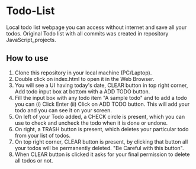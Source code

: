 # Todo-List
Local todo list webpage you can access without internet and save all your todos.
Original Todo list with all commits was created in repository JavaScript_projects.

## How to use
1. Clone this repository in your local machine (PC/Laptop).
2. Double click on index.html to open it in the Web Browser.
3. You will see a UI having today's date, CLEAR button in top right corner, Add todo input box at bottom with a ADD TODO button.
4. Fill the input box with any todo item "A sample todo" and to add a todo you can (i) Click Enter (ii) Click on ADD TODO button. This will add your todo and you can see it on your screen.
5. On left of your Todo added, a CHECK circle is present, which you can use to check and uncheck the todo when it is done or undone.
6. On right, a TRASH button is present, which deletes your particular todo from your list of todos.
7. On top right corner, CLEAR button is present, by clicking that button all your todos will be permanently deleted. "Be Careful with this button".
8. When CLEAR button is clicked it asks for your final permission to delete all todos or not.
